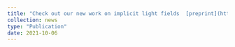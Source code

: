```yaml
---
title: "Check out our new work on implicit light fields  [preprint](https://arxiv.org/abs/2112.00185)"
collection: news
type: "Publication"
date: 2021-10-06
---
```

